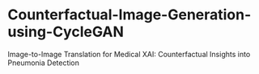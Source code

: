 # Counterfactual-Image-Generation-using-CycleGAN
Image-to-Image Translation for Medical XAI: Counterfactual Insights into Pneumonia Detection
